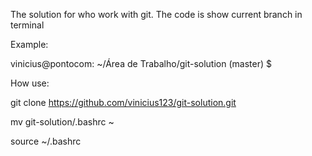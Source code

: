 The solution for who work with git.
The code is show current branch in terminal

Example:

vinicius@pontocom: ~/Área de Trabalho/git-solution (master) $


How use:


git clone https://github.com/vinicius123/git-solution.git

mv git-solution/.bashrc ~

source ~/.bashrc
